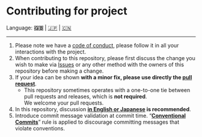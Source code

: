 # Contributing for project

Language: **🇬🇧** | [🇯🇵](./CONTRIBUTING.ja.md) | [🇨🇳](./CONTRIBUTING.zh.md)

---

1. Please note we have a [code of conduct](./CODE_OF_CONDUCT.md), please
   follow it in all your interactions with the project.
2. When contributing to this repository,
   please first discuss the change you wish to make via
   [Issues](https://github.com/kurone-kito/japanese-law-translation/issues) or any
   other method with the owners of this repository before making a change.
3. If your idea can be shown **with a minor fix, please use directly the
   [pull request](https://github.com/kurone-kito/japanese-law-translation/pulls)**.
   - This repository sometimes operates with a one-to-one tie between pull
     requests and releases, which is **not required**.  
     We welcome your pull requests.
4. In this repository, discussion
   **[in English or Japanese](https://translate.google.com/) is recommended**.
5. Introduce commit message validation at commit time.
   “**[Conventional Commits](https://www.conventionalcommits.org/)**”
   rule is applied to discourage committing messages that violate conventions.

